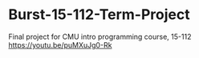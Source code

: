 # Burst-15-112-Term-Project
Final project for CMU intro programming course, 15-112
https://youtu.be/puMXuJg0-Rk 
